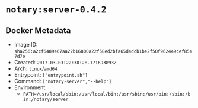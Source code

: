# `notary:server-0.4.2`

## Docker Metadata

- Image ID: `sha256:a2cf6489e67aa22b16800a22f58ed2bfa65d4dcb1be2f50f962449cef8547d7e`
- Created: `2017-03-03T22:38:28.171693893Z`
- Arch: `linux`/`amd64`
- Entrypoint: `["entrypoint.sh"]`
- Command: `["notary-server","--help"]`
- Environment:
  - `PATH=/usr/local/sbin:/usr/local/bin:/usr/sbin:/usr/bin:/sbin:/bin:/notary/server`
